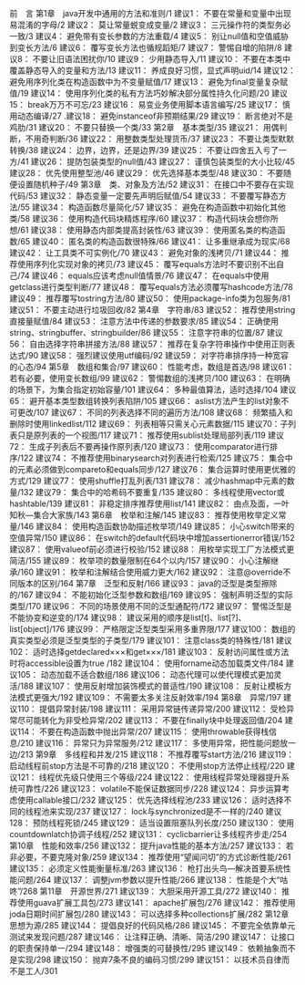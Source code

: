 前　言
第1章　java开发中通用的方法和准则/1
建议1： 不要在常量和变量中出现易混淆的字母/2
建议2： 莫让常量蜕变成变量/2
建议3： 三元操作符的类型务必一致/3
建议4： 避免带有变长参数的方法重载/4
建议5： 别让null值和空值威胁到变长方法/6
建议6： 覆写变长方法也循规蹈矩/7
建议7： 警惕自增的陷阱/8
建议8： 不要让旧语法困扰你/10
建议9： 少用静态导入/11
建议10： 不要在本类中覆盖静态导入的变量和方法/13
建议11： 养成良好习惯，显式声明uid/14
建议12： 避免用序列化类在构造函数中为不变量赋值/17
建议13： 避免为final变量复杂赋值/19
建议14： 使用序列化类的私有方法巧妙解决部分属性持久化问题/20
建议15： break万万不可忘/23
建议16： 易变业务使用脚本语言编写/25
建议17： 慎用动态编译/27
.建议18： 避免instanceof非预期结果/29
建议19： 断言绝对不是鸡肋/31
建议20： 不要只替换一个类/33
第2章　基本类型/35
建议21： 用偶判断，不用奇判断/36
建议22： 用整数类型处理货币/37
建议23： 不要让类型默默转换/38
建议24： 边界，边界，还是边界/39
建议25： 不要让四舍五入亏了一方/41
建议26： 提防包装类型的null值/43
建议27： 谨慎包装类型的大小比较/45
建议28： 优先使用整型池/46
建议29： 优先选择基本类型/48
建议30： 不要随便设置随机种子/49
第3章　类、对象及方法/52
建议31： 在接口中不要存在实现代码/53
建议32： 静态变量一定要先声明后赋值/54
建议33： 不要覆写静态方法/55
建议34： 构造函数尽量简化/57
建议35： 避免在构造函数中初始化其他类/58
建议36： 使用构造代码块精炼程序/60
建议37： 构造代码块会想你所想/61
建议38： 使用静态内部类提高封装性/63
建议39： 使用匿名类的构造函数/65
建议40： 匿名类的构造函数很特殊/66
建议41： 让多重继承成为现实/68
建议42： 让工具类不可实例化/70
建议43： 避免对象的浅拷贝/71
建议44： 推荐使用序列化实现对象的拷贝/73
建议45： 覆写equals方法时不要识别不出自己/74
建议46： equals应该考虑null值情景/76
建议47： 在equals中使用getclass进行类型判断/77
建议48： 覆写equals方法必须覆写hashcode方法/78
建议49： 推荐覆写tostring方法/80
建议50： 使用package-info类为包服务/81
建议51： 不要主动进行垃圾回收/82
第4章　字符串/83
建议52： 推荐使用string直接量赋值/84
建议53： 注意方法中传递的参数要求/85
建议54： 正确使用string、stringbuffer、stringbuilder/86
建议55： 注意字符串的位置/87
建议56： 自由选择字符串拼接方法/88
建议57： 推荐在复杂字符串操作中使用正则表达式/90
建议58： 强烈建议使用utf编码/92
建议59： 对字符串排序持一种宽容的心态/94
第5章　数组和集合/97
建议60： 性能考虑，数组是首选/98
建议61： 若有必要，使用变长数组/99
建议62： 警惕数组的浅拷贝/100
建议63： 在明确的场景下，为集合指定初始容量/101
建议64： 多种最值算法，适时选择/104
建议65： 避开基本类型数组转换列表陷阱/105
建议66： aslist方法产生的list对象不可更改/107
建议67： 不同的列表选择不同的遍历方法/108
建议68： 频繁插入和删除时使用linkedlist/112
建议69： 列表相等只需关心元素数据/115
建议70：子列表只是原列表的一个视图/117
建议71： 推荐使用sublist处理局部列表/119
建议72： 生成子列表后不要再操作原列表/120
建议73： 使用comparator进行排序/122
建议74： 不推荐使用binarysearch对列表进行检索/125
建议75： 集合中的元素必须做到compareto和equals同步/127
建议76： 集合运算时使用更优雅的方式/129
建议77： 使用shuffle打乱列表/131
建议78： 减少hashmap中元素的数量/132
建议79： 集合中的哈希码不要重复/135
建议80： 多线程使用vector或hashtable/139
建议81： 非稳定排序推荐使用list/141
建议82： 由点及面，一叶知秋—集合大家族/143
第6章　枚举和注解/145
建议83： 推荐使用枚举定义常量/146
建议84： 使用构造函数协助描述枚举项/149
建议85： 小心switch带来的空值异常/150
建议86： 在switch的default代码块中增加assertionerror错误/152
建议87： 使用valueof前必须进行校验/152
建议88： 用枚举实现工厂方法模式更简洁/155
建议89： 枚举项的数量限制在64个以内/157
建议90： 小心注解继承/160
建议91： 枚举和注解结合使用威力更大/162
建议92： 注意@override不同版本的区别/164
第7章　泛型和反射/166
建议93： java的泛型是类型擦除的/167
建议94： 不能初始化泛型参数和数组/169
建议95： 强制声明泛型的实际类型/170
建议96： 不同的场景使用不同的泛型通配符/172
建议97： 警惕泛型是不能协变和逆变的/174
建议98： 建议采用的顺序是list[t]、list[?]、list[object]/176
建议99： 严格限定泛型类型采用多重界限/177
建议100： 数组的真实类型必须是泛型类型的子类型/179
建议101： 注意class类的特殊性/181
建议102： 适时选择getdeclared×××和get×××/181
建议103： 反射访问属性或方法时将accessible设置为true /182
建议104： 使用forname动态加载类文件/184
建议105： 动态加载不适合数组/186
建议106： 动态代理可以使代理模式更加灵活/188
建议107： 使用反射增加装饰模式的普适性/190
建议108： 反射让模板方法模式更强大/192
建议109： 不需要太多关注反射效率/194
第8章　异常/197
建议110： 提倡异常封装/198
建议111： 采用异常链传递异常/200
建议112： 受检异常尽可能转化为非受检异常/202
建议113： 不要在finally块中处理返回值/204
建议114： 不要在构造函数中抛出异常/207
建议115： 使用throwable获得栈信息/210
建议116： 异常只为异常服务/212
建议117： 多使用异常，把性能问题放一边/213
第9章　多线程和并发/215
建议118： 不推荐覆写start方法/216
建议119： 启动线程前stop方法是不可靠的/218
建议120： 不使用stop方法停止线程/220
建议121： 线程优先级只使用三个等级/224
建议122： 使用线程异常处理器提升系统可靠性/226
建议123： volatile不能保证数据同步/228
建议124： 异步运算考虑使用callable接口/232
建议125： 优先选择线程池/233
建议126： 适时选择不同的线程池来实现/237
建议127： lock与synchronized是不一样的/240
建议128： 预防线程死锁/245
建议129： 适当设置阻塞队列长度/250
建议130： 使用countdownlatch协调子线程/252
建议131： cyclicbarrier让多线程齐步走/254
第10章　性能和效率/256
建议132： 提升java性能的基本方法/257
建议133： 若非必要，不要克隆对象/259
建议134： 推荐使用“望闻问切”的方式诊断性能/261
建议135： 必须定义性能衡量标准/263
建议136： 枪打出头鸟—解决首要系统性能问题/264
建议137： 调整jvm参数以提升性能/266
建议138： 性能是个大“咕咚”/268
第11章　开源世界/271
建议139： 大胆采用开源工具/272
建议140： 推荐使用guava扩展工具包/273
建议141： apache扩展包/276
建议142： 推荐使用joda日期时间扩展包/280
建议143： 可以选择多种collections扩展/282
第12章　思想为源/285
建议144： 提倡良好的代码风格/286
建议145： 不要完全依靠单元测试来发现问题/287
建议146： 让注释正确、清晰、简洁/290
建议147： 让接口的职责保持单一/294
建议148： 增强类的可替换性/295
建议149： 依赖抽象而不是实现/298
建议150： 抛弃7条不良的编码习惯/299
建议151： 以技术员自律而不是工人/301